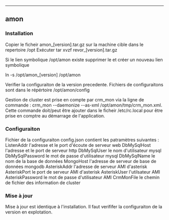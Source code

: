----------
amon 
----------

 
### Installation 
Copier le ficheir amon_[version].tar.gz sur la machine cible dans le repertoire /opt
Exécuter tar xvzf revor_[version].tar.gz

Si le lien symbolique  /opt/amon existe supprimer le et créer un nouveau lien symbolique

ln -s /opt/amon_[version] /opt/amon

Verifier la configuraiton de la version precedente.
Fichiers de configuraitons sont dans le répértoire /opt/amon/config

Gestion de cluster est prise en compte par crm_mon via la ligne de commande : crm_mon  --daemonize --as-xml /opt/amon/tmp/crm_mon.xml.
Cette commande doit/peut être ajouter dans le ficheir /etc/rc.local pour être prise en comptre au démarrage de l'application.

### Configuraiton
Fichier de la configuraiton config.json contient les patramètres suivantes :
	ListenAddr  l'adresse et le port d'écoute de serveur web
	DbMySqlHost      l'adresse et le port de serveur http
	DbMySqlUser      le nom d'utilisateur mysql 
	DbMySqlPassword  le mot de passe d'utilisateur mysql
	DbMySqlName      le nom de la base de données
	MongoHost        l'adresse de serveur de base de données mongodb
	AsteriskAddr     l'adresse de serveur AMI d'asterisk
	AsteriskPort     le port de serveur AMI d'asterisk
	AsteriskUser     l'utilsateur AMI 
	AsteriskPassword le mot de passe d'utilisateur AMI
	CrmMonFile       le chemin de fichier des information de cluster


### Mise à jour 
Mise à jour est identique à l'installation. Il faut verififer la configuraiton de la version en explotation.





